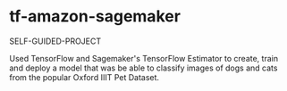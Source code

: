 # tf-amazon-sagemaker
SELF-GUIDED-PROJECT

Used TensorFlow and Sagemaker's TensorFlow Estimator to create, train and deploy a model that was be able to classify images of dogs and cats from the popular Oxford IIIT Pet Dataset.
